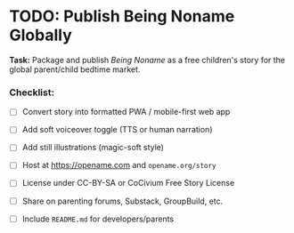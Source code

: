 <!-- status: stub; target: 150+ words -->
<!-- status: stub; target: 150+ words -->
<!-- status: stub; target: 150+ words -->
<!-- status: stub; target: 150+ words -->
<!-- status: stub; target: 150+ words -->
# TODO: Publish Being Noname Globally

**Task:** Package and publish *Being Noname* as a free children's story for the global parent/child bedtime market.

### Checklist:
- [ ] Convert story into formatted PWA / mobile-first web app
- [ ] Add soft voiceover toggle (TTS or human narration)
- [ ] Add still illustrations (magic-soft style)
- [ ] Host at https://opename.com and `opename.org/story`
- [ ] License under CC-BY-SA or CoCivium Free Story License
- [ ] Share on parenting forums, Substack, GroupBuild, etc.
- [ ] Include `README.md` for developers/parents







